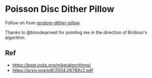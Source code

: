 # Poisson Disc Dither Pillow

Follow on from [random-dither-pillow](https://github.com/madwort/random-dither-pillow).

Thanks to @bloodearnest for pointing me in the direction of Bridson's algorithm.

## Ref

* https://bost.ocks.org/mike/algorithms/
* https://arxiv.org/pdf/2004.06789v2.pdf
